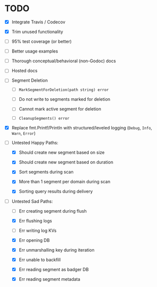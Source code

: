 # TODO

- [x] Integrate Travis / Codecov

- [x] Trim unused functionality

- [ ] 95% test coverage (or better)

- [ ] Better usage examples

- [ ] Thorough conceptual/behavioral (non-Godoc) docs

- [ ] Hosted docs

- [ ] Segment Deletion

    - [ ] `MarkSegmentForDeletion(path string) error`

    - [ ] Do not write to segments marked for deletion

    - [ ] Cannot mark active segment for deletion

    - [ ] `CleanupSegments() error`

- [x] Replace fmt.Printf/Println with structured/leveled logging (`Debug`, `Info`, `Warn`, `Error`)

- [ ] Untested Happy Paths:

    - [x] Should create new segment based on size

    - [x] Should create new segment based on duration

    - [x] Sort segments during scan

    - [x] More than 1 segment per domain during scan

    - [x] Sorting query results during delivery

- [ ] Untested Sad Paths:

    - [ ] Err creating segment during flush

    - [x] Err flushing logs

    - [ ] Err writing log KVs

    - [x] Err opening DB

    - [x] Err unmarshalling key during iteration

    - [x] Err unable to backfill

    - [x] Err reading segment as badger DB

    - [x] Err reading segment metadata